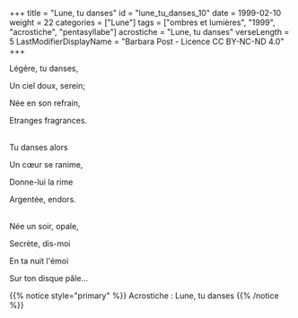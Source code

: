 +++
title = "Lune, tu danses"
id = "lune_tu_danses_10"
date = 1999-02-10
weight = 22
categories = ["Lune"]
tags = ["ombres et lumières", "1999", "acrostiche", "pentasyllabe"]
acrostiche = "Lune, tu danses"
verseLength = 5
LastModifierDisplayName = "Barbara Post - Licence CC BY-NC-ND 4.0"
+++

Légère, tu danses,

Un ciel doux, serein;

Née en son refrain,

Etranges fragrances.

 \
Tu danses alors

Un cœur se ranime,

Donne-lui la rime

Argentée, endors.

 \
Née un soir, opale,

Secrète, dis-moi

En ta nuit l'émoi

Sur ton disque pâle...

{{% notice style="primary" %}}
Acrostiche : Lune, tu danses
{{% /notice %}}
